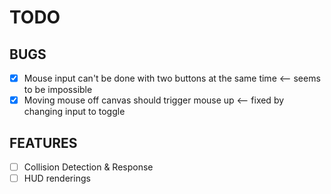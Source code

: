 # TODO

## BUGS

- [x] Mouse input can't be done with two buttons at the same time <-- seems to be impossible
- [x] Moving mouse off canvas should trigger mouse up <-- fixed by changing input to toggle

## FEATURES

- [ ] Collision Detection & Response
- [ ] HUD renderings
